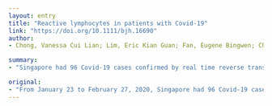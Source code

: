 ```yaml
---
layout: entry
title: "Reactive lymphocytes in patients with Covid-19"
link: "https://doi.org/10.1111/bjh.16690"
author:
- Chong, Vanessa Cui Lian; Lim, Eric Kian Guan; Fan, Eugene Bingwen; Chan, Stephrene Seok Wei; Ong, Kiat Hoe; Kuperan, Ponnudurai

summary:
- "Singapore had 96 Covid-19 cases confirmed by real time reverse transcriptase-polymerase chain reaction for SARS-CoV-2. We examined the peripheral blood films of 32 patients and found reactive lymphocytes in 23 cases (72%) This is in stark contrast to the coronavirus responsible for the 2003 SARS outbreak. 185 SARS cases in Singapore were found in only 15.2% of 138 cases in Hong Kong. Reactive lymphocyte was not present in a review of 185 cases. From January 23 to February 27, 2020, 96 cases confirmed RT-PCR."

original:
- "From January 23 to February 27, 2020, Singapore had 96 Covid-19 cases confirmed by real time reverse transcriptase-polymerase chain reaction (RT-PCR) for SARS-CoV-2. We examined the peripheral blood films of 32 patients and found reactive lymphocytes as shown in the top images in 23 cases (72%). This is in stark contrast to the coronavirus responsible for the 2003 SARS outbreak where reactive lymphocytes of this type were not present in a review of 185 SARS cases in Singapore and were present in only 15.2% of 138 cases in Hong Kong (Chng et al., 2005; Lee et al. 2003)."
---
```


